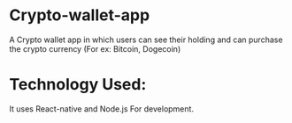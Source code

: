 # Crypto-wallet-app
A Crypto wallet app in which users can see their holding and can purchase the crypto currency (For ex: Bitcoin, Dogecoin)

# Technology Used:
It uses React-native and Node.js For development.
